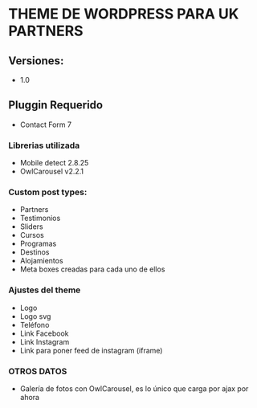 # THEME DE WORDPRESS PARA UK PARTNERS

## Versiones:
- 1.0

## Pluggin Requerido
* Contact Form 7

### Librerias utilizada
* Mobile detect 2.8.25
* OwlCarousel v2.2.1

### Custom post types:
* Partners
* Testimonios
* Sliders
* Cursos
* Programas
* Destinos
* Alojamientos
* Meta boxes creadas para cada uno de ellos

### Ajustes del theme
* Logo
* Logo svg
* Teléfono
* Link Facebook
* Link Instagram
* Link para poner feed de instagram (iframe)

### OTROS DATOS
* Galería de fotos con OwlCarousel, es lo único que carga por ajax por ahora